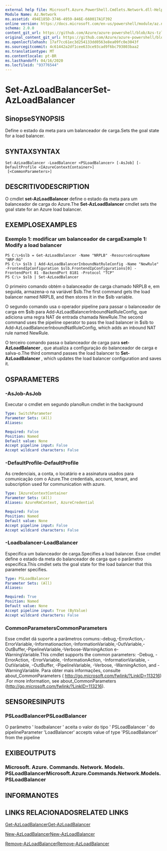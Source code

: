 ```yaml
---
external help file: Microsoft.Azure.PowerShell.Cmdlets.Network.dll-Help.xml
Module Name: Az.Network
ms.assetid: 494E185D-3746-4959-846E-660017A1F392
online version: https://docs.microsoft.com/en-us/powershell/module/az.network/set-azloadbalancer
schema: 2.0.0
content_git_url: https://github.com/Azure/azure-powershell/blob/Azs-tzl/src/Network/Network/help/Set-AzLoadBalancer.md
original_content_git_url: https://github.com/Azure/azure-powershell/blob/Azs-tzl/src/Network/Network/help/Set-AzLoadBalancer.md
ms.openlocfilehash: 17af7cc61ec3d254133dd0563e8ea09fc0e3043f
ms.sourcegitcommit: 4c61442a2df1cee633ce93cad9f6bc793803baa2
ms.translationtype: MT
ms.contentlocale: pt-BR
ms.lasthandoff: 04/16/2020
ms.locfileid: "93776544"
---
```

# <span data-ttu-id="21dc2-101">Set-AzLoadBalancer</span><span class="sxs-lookup"><span data-stu-id="21dc2-101">Set-AzLoadBalancer</span></span>

## <span data-ttu-id="21dc2-102">Sinopse</span><span class="sxs-lookup"><span data-stu-id="21dc2-102">SYNOPSIS</span></span>
<span data-ttu-id="21dc2-103">Define o estado da meta para um balanceador de carga.</span><span class="sxs-lookup"><span data-stu-id="21dc2-103">Sets the goal state for a load balancer.</span></span>

## <span data-ttu-id="21dc2-104">SYNTAX</span><span class="sxs-lookup"><span data-stu-id="21dc2-104">SYNTAX</span></span>

```
Set-AzLoadBalancer -LoadBalancer <PSLoadBalancer> [-AsJob] [-DefaultProfile <IAzureContextContainer>]
 [<CommonParameters>]
```

## <span data-ttu-id="21dc2-105">DESCRITIVO</span><span class="sxs-lookup"><span data-stu-id="21dc2-105">DESCRIPTION</span></span>
<span data-ttu-id="21dc2-106">O cmdlet **set-AzLoadBalancer** define o estado da meta para um balanceador de carga do Azure.</span><span class="sxs-lookup"><span data-stu-id="21dc2-106">The **Set-AzLoadBalancer** cmdlet sets the goal state for an Azure load balancer.</span></span>

## <span data-ttu-id="21dc2-107">EXEMPLOS</span><span class="sxs-lookup"><span data-stu-id="21dc2-107">EXAMPLES</span></span>

### <span data-ttu-id="21dc2-108">Exemplo 1: modificar um balanceador de carga</span><span class="sxs-lookup"><span data-stu-id="21dc2-108">Example 1: Modify a load balancer</span></span>
```
PS C:\>$slb = Get-AzLoadBalancer -Name "NRPLB" -ResourceGroupName "NRP-RG"
PS C:\> $slb | Add-AzLoadBalancerInboundNatRuleConfig -Name "NewRule" -FrontendIpConfiguration $slb.FrontendIpConfigurations[0] -FrontendPort 81 -BackendPort 8181 -Protocol "TCP"
PS C:\> $slb | Set-AzLoadBalancer
```

<span data-ttu-id="21dc2-109">O primeiro comando obtém o balanceador de carga chamado NRPLB e, em seguida, armazena-o na variável $slb.</span><span class="sxs-lookup"><span data-stu-id="21dc2-109">The first command gets the load balancer named NRPLB, and then stores it in the $slb variable.</span></span>

<span data-ttu-id="21dc2-110">O segundo comando usa o operador pipeline para passar o balanceador de carga em $slb para Add-AzLoadBalancerInboundNatRuleConfig, que adiciona uma regra NAT de entrada chamada NewRule.</span><span class="sxs-lookup"><span data-stu-id="21dc2-110">The second command uses the pipeline operator to pass the load balancer in $slb to Add-AzLoadBalancerInboundNatRuleConfig, which adds an inbound NAT rule named NewRule.</span></span>

<span data-ttu-id="21dc2-111">O terceiro comando passa o balanceador de carga para **set-AzLoadBalancer** , que atualiza a configuração do balanceador de carga e salva-o.</span><span class="sxs-lookup"><span data-stu-id="21dc2-111">The third command passes the load balancer to **Set-AzLoadBalancer** , which updates the load balancer configuration and saves it.</span></span>

## <span data-ttu-id="21dc2-112">OS</span><span class="sxs-lookup"><span data-stu-id="21dc2-112">PARAMETERS</span></span>

### <span data-ttu-id="21dc2-113">-AsJob</span><span class="sxs-lookup"><span data-stu-id="21dc2-113">-AsJob</span></span>
<span data-ttu-id="21dc2-114">Executar o cmdlet em segundo plano</span><span class="sxs-lookup"><span data-stu-id="21dc2-114">Run cmdlet in the background</span></span>

```yaml
Type: SwitchParameter
Parameter Sets: (All)
Aliases: 

Required: False
Position: Named
Default value: None
Accept pipeline input: False
Accept wildcard characters: False
```

### <span data-ttu-id="21dc2-115">-DefaultProfile</span><span class="sxs-lookup"><span data-stu-id="21dc2-115">-DefaultProfile</span></span>
<span data-ttu-id="21dc2-116">As credenciais, a conta, o locatário e a assinatura usados para comunicação com o Azure.</span><span class="sxs-lookup"><span data-stu-id="21dc2-116">The credentials, account, tenant, and subscription used for communication with azure.</span></span>

```yaml
Type: IAzureContextContainer
Parameter Sets: (All)
Aliases: AzureRmContext, AzureCredential

Required: False
Position: Named
Default value: None
Accept pipeline input: False
Accept wildcard characters: False
```

### <span data-ttu-id="21dc2-117">-Loadbalancer</span><span class="sxs-lookup"><span data-stu-id="21dc2-117">-LoadBalancer</span></span>
<span data-ttu-id="21dc2-118">Especifica um balanceador de carga.</span><span class="sxs-lookup"><span data-stu-id="21dc2-118">Specifies a load balancer.</span></span>
<span data-ttu-id="21dc2-119">Esse cmdlet define o estado da meta do balanceador de carga que o parâmetro especifica.</span><span class="sxs-lookup"><span data-stu-id="21dc2-119">This cmdlet sets the goal state for the load balancer that this parameter specifies.</span></span>

```yaml
Type: PSLoadBalancer
Parameter Sets: (All)
Aliases: 

Required: True
Position: Named
Default value: None
Accept pipeline input: True (ByValue)
Accept wildcard characters: False
```

### <span data-ttu-id="21dc2-120">CommonParameters</span><span class="sxs-lookup"><span data-stu-id="21dc2-120">CommonParameters</span></span>
<span data-ttu-id="21dc2-121">Esse cmdlet dá suporte a parâmetros comuns:-debug,-ErrorAction,-ErrorVariable,-Informationaction,-InformationVariable,-OutVariable,-OutBuffer,-PipelineVariable,-Verbose-WarningAction e-WarningVariable.</span><span class="sxs-lookup"><span data-stu-id="21dc2-121">This cmdlet supports the common parameters: -Debug, -ErrorAction, -ErrorVariable, -InformationAction, -InformationVariable, -OutVariable, -OutBuffer, -PipelineVariable, -Verbose, -WarningAction, and -WarningVariable.</span></span> <span data-ttu-id="21dc2-122">Para obter mais informações, consulte about_CommonParameters ( http://go.microsoft.com/fwlink/?LinkID=113216) .</span><span class="sxs-lookup"><span data-stu-id="21dc2-122">For more information, see about_CommonParameters (http://go.microsoft.com/fwlink/?LinkID=113216).</span></span>

## <span data-ttu-id="21dc2-123">SENSORES</span><span class="sxs-lookup"><span data-stu-id="21dc2-123">INPUTS</span></span>

### <span data-ttu-id="21dc2-124">PSLoadBalancer</span><span class="sxs-lookup"><span data-stu-id="21dc2-124">PSLoadBalancer</span></span>
<span data-ttu-id="21dc2-125">O parâmetro ' loadbalancer ' aceita o valor do tipo ' PSLoadBalancer ' do pipeline</span><span class="sxs-lookup"><span data-stu-id="21dc2-125">Parameter 'LoadBalancer' accepts value of type 'PSLoadBalancer' from the pipeline</span></span>

## <span data-ttu-id="21dc2-126">EXIBE</span><span class="sxs-lookup"><span data-stu-id="21dc2-126">OUTPUTS</span></span>

### <span data-ttu-id="21dc2-127">Microsoft. Azure. Commands. Network. Models. PSLoadBalancer</span><span class="sxs-lookup"><span data-stu-id="21dc2-127">Microsoft.Azure.Commands.Network.Models.PSLoadBalancer</span></span>

## <span data-ttu-id="21dc2-128">INFORMA</span><span class="sxs-lookup"><span data-stu-id="21dc2-128">NOTES</span></span>

## <span data-ttu-id="21dc2-129">LINKS RELACIONADOS</span><span class="sxs-lookup"><span data-stu-id="21dc2-129">RELATED LINKS</span></span>

[<span data-ttu-id="21dc2-130">Get-AzLoadBalancer</span><span class="sxs-lookup"><span data-stu-id="21dc2-130">Get-AzLoadBalancer</span></span>](./Get-AzLoadBalancer.md)

[<span data-ttu-id="21dc2-131">New-AzLoadBalancer</span><span class="sxs-lookup"><span data-stu-id="21dc2-131">New-AzLoadBalancer</span></span>](./New-AzLoadBalancer.md)

[<span data-ttu-id="21dc2-132">Remove-AzLoadBalancer</span><span class="sxs-lookup"><span data-stu-id="21dc2-132">Remove-AzLoadBalancer</span></span>](./Remove-AzLoadBalancer.md)


